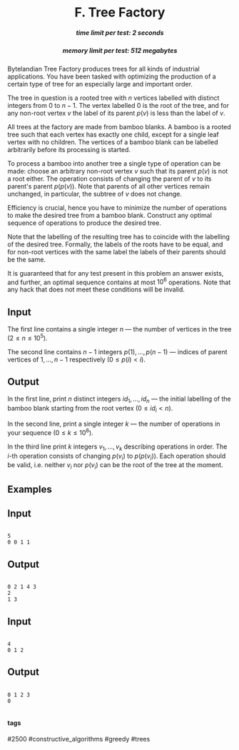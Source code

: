 <h1 style='text-align: center;'> F. Tree Factory</h1>

<h5 style='text-align: center;'>time limit per test: 2 seconds</h5>
<h5 style='text-align: center;'>memory limit per test: 512 megabytes</h5>

Bytelandian Tree Factory produces trees for all kinds of industrial applications. You have been tasked with optimizing the production of a certain type of tree for an especially large and important order.

The tree in question is a rooted tree with $n$ vertices labelled with distinct integers from $0$ to $n - 1$. The vertex labelled $0$ is the root of the tree, and for any non-root vertex $v$ the label of its parent $p(v)$ is less than the label of $v$.

All trees at the factory are made from bamboo blanks. A bamboo is a rooted tree such that each vertex has exactly one child, except for a single leaf vertex with no children. The vertices of a bamboo blank can be labelled arbitrarily before its processing is started.

To process a bamboo into another tree a single type of operation can be made: choose an arbitrary non-root vertex $v$ such that its parent $p(v)$ is not a root either. The operation consists of changing the parent of $v$ to its parent's parent $p(p(v))$. Note that parents of all other vertices remain unchanged, in particular, the subtree of $v$ does not change.

Efficiency is crucial, hence you have to minimize the number of operations to make the desired tree from a bamboo blank. Construct any optimal sequence of operations to produce the desired tree.

Note that the labelling of the resulting tree has to coincide with the labelling of the desired tree. Formally, the labels of the roots have to be equal, and for non-root vertices with the same label the labels of their parents should be the same.

It is guaranteed that for any test present in this problem an answer exists, and further, an optimal sequence contains at most $10^6$ operations. Note that any hack that does not meet these conditions will be invalid.

## Input

The first line contains a single integer $n$ — the number of vertices in the tree ($2 \leq n \leq 10^5$).

The second line contains $n - 1$ integers $p(1), \ldots, p(n - 1)$ — indices of parent vertices of $1, \ldots, n - 1$ respectively ($0 \leq p(i) < i$).

## Output

In the first line, print $n$ distinct integers $id_1, \ldots, id_n$ — the initial labelling of the bamboo blank starting from the root vertex ($0 \leq id_i < n$).

In the second line, print a single integer $k$ — the number of operations in your sequence ($0 \leq k \leq 10^6$).

In the third line print $k$ integers $v_1, \ldots, v_k$ describing operations in order. The $i$-th operation consists of changing $p(v_i)$ to $p(p(v_i))$. Each operation should be valid, i.e. neither $v_i$ nor $p(v_i)$ can be the root of the tree at the moment.

## Examples

## Input


```

5
0 0 1 1

```
## Output


```

0 2 1 4 3
2
1 3

```
## Input


```

4
0 1 2

```
## Output


```

0 1 2 3
0


```


#### tags 

#2500 #constructive_algorithms #greedy #trees 